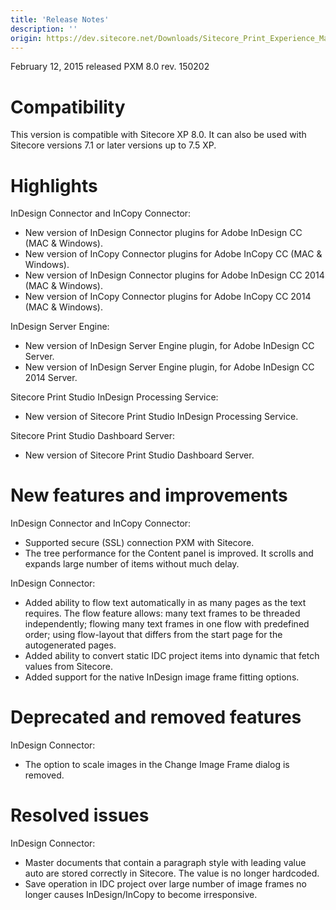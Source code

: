 ```yaml
---
title: 'Release Notes'
description: ''
origin: https://dev.sitecore.net/Downloads/Sitecore_Print_Experience_Manager/8_0/Sitecore_Print_Experience_Manager_for_8_0/Release_Notes_IW
---
```


February 12, 2015 released PXM 8.0 rev. 150202

# Compatibility

This version is compatible with Sitecore XP 8.0. It can also be used with Sitecore versions 7.1 or later versions up to 7.5 XP.

# Highlights

InDesign Connector and InCopy Connector:

- New version of InDesign Connector plugins for Adobe InDesign CC (MAC & Windows).
- New version of InCopy Connector plugins for Adobe InCopy CC (MAC & Windows).
- New version of InDesign Connector plugins for Adobe InDesign CC 2014 (MAC & Windows).
- New version of InCopy Connector plugins for Adobe InCopy CC 2014 (MAC & Windows).

InDesign Server Engine:

- New version of InDesign Server Engine plugin, for Adobe InDesign CC Server.
- New version of InDesign Server Engine plugin, for Adobe InDesign CC 2014 Server.

Sitecore Print Studio InDesign Processing Service:

- New version of Sitecore Print Studio InDesign Processing Service.

Sitecore Print Studio Dashboard Server:

- New version of Sitecore Print Studio Dashboard Server.

# New features and improvements

InDesign Connector and InCopy Connector:

- Supported secure (SSL) connection PXM with Sitecore.
- The tree performance for the Content panel is improved. It scrolls and expands large number of items without much delay.

InDesign Connector:

- Added ability to flow text automatically in as many pages as the text requires. The flow feature allows: many text frames to be threaded independently; flowing many text frames in one flow with predefined order; using flow-layout that differs from the start page for the autogenerated pages.
- Added ability to convert static IDC project items into dynamic that fetch values from Sitecore.
- Added support for the native InDesign image frame fitting options.

# Deprecated and removed features

InDesign Connector:

- The option to scale images in the Change Image Frame dialog is removed.

# Resolved issues

InDesign Connector:

- Master documents that contain a paragraph style with leading value auto are stored correctly in Sitecore. The value is no longer hardcoded.
- Save operation in IDC project over large number of image frames no longer causes InDesign/InCopy to become irresponsive.
